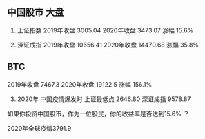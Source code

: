 ## 中国股市 大盘
1. 上证指数
2019年收盘 3005.04
2020年收盘 3473.07
涨幅 15.6%

2. 深证成指
2019年收盘 10656.41
2020年收盘 14470.68
涨幅 35.8%


## BTC
2019年收盘 7467.3
2020年收盘 19122.5
涨幅 156.1%



3. 2020年 中国疫情爆发时
上证最低点 2646.80 
深证成指 9578.87 

如果你投资中国股市，作为一位股民，你的收益率是否达到15.6% ？

2020年全球疫情3791.9